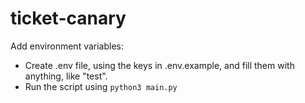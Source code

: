 # ticket-canary

Add environment variables:

- Create .env file, using the keys in .env.example, and fill them with anything, like "test".
- Run the script using `python3 main.py`
